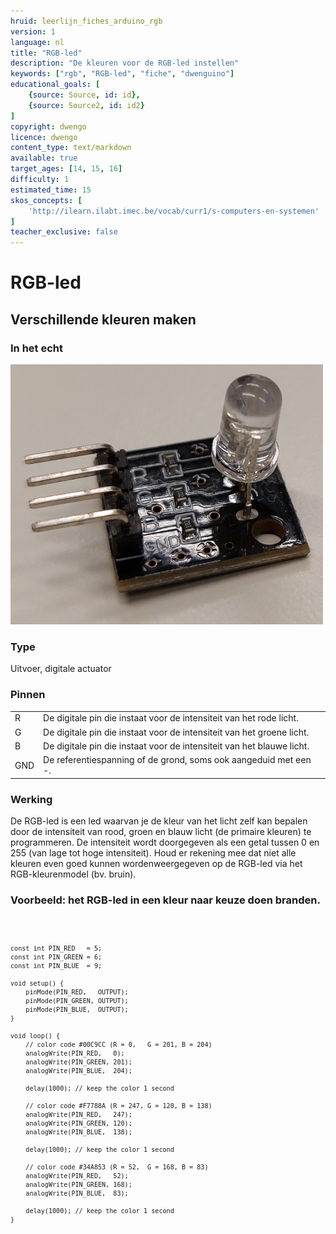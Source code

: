 ```yaml
---
hruid: leerlijn_fiches_arduino_rgb
version: 1
language: nl
title: "RGB-led"
description: "De kleuren voor de RGB-led instellen"
keywords: ["rgb", "RGB-led", "fiche", "dwenguino"]
educational_goals: [
    {source: Source, id: id}, 
    {source: Source2, id: id2}
]
copyright: dwengo
licence: dwengo
content_type: text/markdown
available: true
target_ages: [14, 15, 16]
difficulty: 1
estimated_time: 15
skos_concepts: [
    'http://ilearn.ilabt.imec.be/vocab/curr1/s-computers-en-systemen'
]
teacher_exclusive: false
---
```


<div class="dwengo_content fiche">
    <h1 class="title">RGB-led</h1>
    <h2 class="subtitle">Verschillende kleuren maken</h2>
    <div class="items">
        <div class="info_item item">
            <h3 class="info_item_title">In het echt</h3>
            <p class="info_item_content">
                <img src="img/rgb.png" alt="Een afbeelding van de rgb-led." title="Een afbeelding van de rgb-led."></img>
            </p>
        </div>
        <div class="info_item item">
            <h3 class="info_item_title">Type</h3>
            <p class="info_item_content">
                Uitvoer, digitale actuator 
            </p>
        </div>
        <div class="info_item item">
            <h3 class="info_item_title">Pinnen</h3>
            <p class="info_item_content">
                <table>
                    <tr><td>R</td><td>De digitale pin die instaat voor de intensiteit van het rode licht.</td></tr>
                    <tr><td>G</td><td>De digitale pin die instaat voor de intensiteit van het groene licht.</td></tr>
                    <tr><td>B</td><td>De digitale pin die instaat voor de intensiteit van het blauwe licht.</td></tr>
                    <tr><td>GND</td><td>De referentiespanning of de grond, soms ook aangeduid met een -.</td></tr>
                </table>
            </p>
        </div>
        <div class="info_item item">
            <h3 class="info_item_title">Werking</h3>
            <p class="info_item_content">
                De RGB-led is een led waarvan je de kleur van het licht zelf kan bepalen door de intensiteit van rood, groen en blauw licht (de primaire kleuren) te programmeren. De intensiteit wordt doorgegeven als een getal tussen 0 en 255 (van lage tot hoge intensiteit). Houd er rekening mee dat niet alle kleuren even goed kunnen wordenweergegeven op de RGB-led via het RGB-kleurenmodel (bv. bruin).
            </p>
        </div>
        <div class="example_item item">
            <h3 class="example_item_title">Voorbeeld: het RGB-led in een kleur naar keuze doen branden.</h3>
            <p class="example_item_content">
<pre>
<code class="language-cpp">
    
    const int PIN_RED   = 5;
    const int PIN_GREEN = 6;
    const int PIN_BLUE  = 9;

    void setup() {
        pinMode(PIN_RED,   OUTPUT);
        pinMode(PIN_GREEN, OUTPUT);
        pinMode(PIN_BLUE,  OUTPUT);
    }

    void loop() {
        // color code #00C9CC (R = 0,   G = 201, B = 204)
        analogWrite(PIN_RED,   0);
        analogWrite(PIN_GREEN, 201);
        analogWrite(PIN_BLUE,  204);

        delay(1000); // keep the color 1 second

        // color code #F7788A (R = 247, G = 120, B = 138)
        analogWrite(PIN_RED,   247);
        analogWrite(PIN_GREEN, 120);
        analogWrite(PIN_BLUE,  138);

        delay(1000); // keep the color 1 second

        // color code #34A853 (R = 52,  G = 168, B = 83)
        analogWrite(PIN_RED,   52);
        analogWrite(PIN_GREEN, 168);
        analogWrite(PIN_BLUE,  83);

        delay(1000); // keep the color 1 second
    }
</code>
</pre> 
            </p>
        </div>
    </div>
</div>



